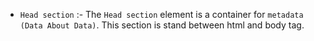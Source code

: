 -   `Head section`   :- The `Head section` element is a container for `metadata (Data About Data)`. This section is stand between html and body tag.
